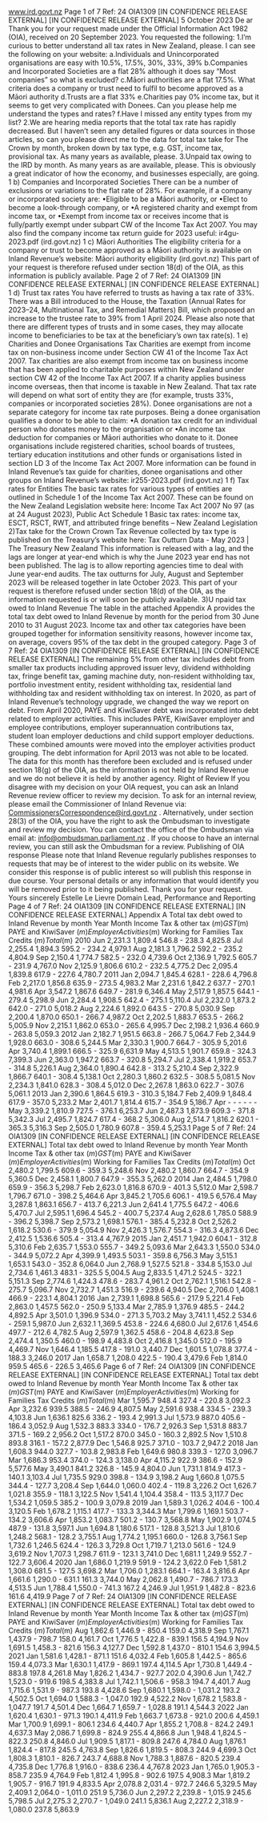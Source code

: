 www.ird.govt.nz Page 1 of 7 Ref: 24 OIA1309 \[IN CONFIDENCE RELEASE EXTERNAL\] \[IN CONFIDENCE RELEASE EXTERNAL\] 5 October 2023 De ar Thank you for your request made under the Official Information Act 1982 (OIA), received on 20 September 2023. You requested the following: 1.I’m curious to better understand all tax rates in New Zealand, please. I can see the following on your website: a.Individuals and Unincorporated organisations are easy with 10.5%, 17.5%, 30%, 33%, 39% b.Companies and Incorporated Societies are a flat 28% although it does say “Most companies” so what is excluded? c.Māori authorities are a flat 17.5%. What criteria does a company or trust need to fulfil to become approved as a Māori authority d.Trusts are a flat 33% e.Charities pay 0% income tax, but it seems to get very complicated with Donees. Can you please help me understand the types and rates? f.Have I missed any entity types from my list? 2.We are hearing media reports that the total tax rate has rapidly decreased. But I haven’t seen any detailed figures or data sources in those articles, so can you please direct me to the data for total tax take for The Crown by month, broken down by tax type, e.g. GST, income tax, provisional tax. As many years as available, please. 3.Unpaid tax owing to the IRD by month. As many years as are available, please. This is obviously a great indicator of how the economy, and businesses especially, are going. 1 b) Companies and Incorporated Societies There can be a number of exclusions or variations to the flat rate of 28%. For example, if a company or incorporated society are: •Eligible to be a Māori authority, or •Elect to become a look-through company, or •A registered charity and exempt from income tax, or •Exempt from income tax or receives income that is fully/partly exempt under subpart CW of the Income Tax Act 2007. You may also find the company income tax return guide for 2023 useful: ir4gu-2023.pdf (ird.govt.nz) 1 c) Māori Authorities The eligibility criteria for a company or trust to become approved as a Māori authority is available on Inland Revenue’s website: Māori authority eligibility (ird.govt.nz) This part of your request is therefore refused under section 18(d) of the OIA, as this information is publicly available. Page 2 of 7 Ref: 24 OIA1309 \[IN CONFIDENCE RELEASE EXTERNAL\] \[IN CONFIDENCE RELEASE EXTERNAL\] 1 d) Trust tax rates You have referred to trusts as having a tax rate of 33%. There was a Bill introduced to the House, the Taxation (Annual Rates for 2023–24, Multinational Tax, and Remedial Matters) Bill, which proposed an increase to the trustee rate to 39% from 1 April 2024. Please also note that there are different types of trusts and in some cases, they may allocate income to beneficiaries to be tax at the beneficiary’s own tax rate(s). 1 e) Charities and Donee Organisations Tax Charities are exempt from income tax on non-business income under Section CW 41 of the Income Tax Act 2007. Tax charities are also exempt from income tax on business income that has been applied to charitable purposes within New Zealand under section CW 42 of the Income Tax Act 2007. If a charity applies business income overseas, then that income is taxable in New Zealand. That tax rate will depend on what sort of entity they are (for example, trusts 33%, companies or incorporated societies 28%). Donee organisations are not a separate category for income tax rate purposes. Being a donee organisation qualifies a donor to be able to claim: •A donation tax credit for an individual person who donates money to the organisation or •An income tax deduction for companies or Māori authorities who donate to it. Donee organisations include registered charities, school boards of trustees, tertiary education institutions and other funds or organisations listed in section LD 3 of the Income Tax Act 2007. More information can be found in Inland Revenue’s tax guide for charities, donee organisations and other groups on Inland Revenue’s website: ir255-2023.pdf (ird.govt.nz) 1 f) Tax rates for Entities The basic tax rates for various types of entities are outlined in Schedule 1 of the Income Tax Act 2007. These can be found on the New Zealand Legislation website here: Income Tax Act 2007 No 97 (as at 24 August 2023), Public Act Schedule 1 Basic tax rates: income tax, ESCT, RSCT, RWT, and attributed fringe benefits – New Zealand Legislation 2)Tax take for the Crown Crown Tax Revenue collected by tax type is published on the Treasury’s website here: Tax Outturn Data - May 2023 | The Treasury New Zealand This information is released with a lag, and the lags are longer at year-end which is why the June 2023 year end has not been published. The lag is to allow reporting agencies time to deal with June year-end audits. The tax outturns for July, August and September 2023 will be released together in late October 2023. This part of your request is therefore refused under section 18(d) of the OIA, as the information requested is or will soon be publicly available. 3)U npaid tax owed to Inland Revenue The table in the attached Appendix A provides the total tax debt owed to Inland Revenue by month for the period from 30 June 2010 to 31 August 2023. Income tax and other tax categories have been grouped together for information sensitivity reasons, however income tax, on average, covers 95% of the tax debt in the grouped category. Page 3 of 7 Ref: 24 OIA1309 \[IN CONFIDENCE RELEASE EXTERNAL\] \[IN CONFIDENCE RELEASE EXTERNAL\] The remaining 5% from other tax includes debt from smaller tax products including approved issuer levy, dividend withholding tax, fringe benefit tax, gaming machine duty, non-resident withholding tax, portfolio investment entity, resident withholding tax, residential land withholding tax and resident withholding tax on interest. In 2020, as part of Inland Revenue’s technology upgrade, we changed the way we report on debt. From April 2020, PAYE and KiwiSaver debt was incorporated into debt related to employer activities. This includes PAYE, KiwiSaver employer and employee contributions, employer superannuation contributions tax, student loan employer deductions and child support employer deductions. These combined amounts were moved into the employer activities product grouping. The debt information for April 2013 was not able to be located. The data for this month has therefore been excluded and is refused under section 18(g) of the OIA, as the information is not held by Inland Revenue and we do not believe it is held by another agency. Right of Review If you disagree with my decision on your OIA request, you can ask an Inland Revenue review officer to review my decision. To ask for an internal review, please email the Commissioner of Inland Revenue via: CommissionersCorrespondence@ird.govt.nz . Alternatively, under section 28(3) of the OIA, you have the right to ask the Ombudsman to investigate and review my decision. You can contact the office of the Ombudsman via email at: info@ombudsman.parliament.nz . If you choose to have an internal review, you can still ask the Ombudsman for a review. Publishing of OIA response Please note that Inland Revenue regularly publishes responses to requests that may be of interest to the wider public on its website. We consider this response is of public interest so will publish this response in due course. Your personal details or any information that would identify you will be removed prior to it being published. Thank you for your request. Yours sincerely Estelle Le Lievre Domain Lead, Performance and Reporting Page 4 of 7 Ref: 24 OIA1309 \[IN CONFIDENCE RELEASE EXTERNAL\] \[IN CONFIDENCE RELEASE EXTERNAL\] Appendix A Total tax debt owed to Inland Revenue by month Year Month Income Tax & other tax ($m) GST ($m) PAYE and KiwiSaver ($m) Employer Activities ($m) Working for Families Tax Credits ($m) Total ($m) 2010 Jun 2,231.3 1,809.4 546.8 - 238.3 4,825.8 Jul 2,255.4 1,894.3 595.2 - 234.2 4,979.1 Aug 2,181.3 1,796.2 592.2 - 235.2 4,804.9 Sep 2,150.4 1,774.7 582.5 - 232.0 4,739.6 Oct 2,136.9 1,792.5 605.7 - 231.9 4,767.0 Nov 2,125.9 1,806.6 610.2 - 232.5 4,775.2 Dec 2,095.4 1,839.8 617.9 - 227.6 4,780.7 2011 Jan 2,094.7 1,845.4 628.1 - 228.6 4,796.8 Feb 2,217.0 1,856.8 635.9 - 273.5 4,983.2 Mar 2,231.6 1,842.2 637.7 - 270.1 4,981.6 Apr 3,547.2 1,867.6 649.7 - 281.9 6,346.4 May 2,517.9 1,857.5 644.1 - 279.4 5,298.9 Jun 2,284.4 1,908.5 642.4 - 275.1 5,110.4 Jul 2,232.0 1,873.2 642.0 - 271.0 5,018.2 Aug 2,224.6 1,892.0 643.5 - 270.8 5,030.9 Sep 2,200.4 1,870.0 650.1 - 266.7 4,987.2 Oct 2,202.5 1,883.7 653.5 - 266.2 5,005.9 Nov 2,215.1 1,862.0 653.0 - 265.6 4,995.7 Dec 2,198.2 1,936.4 660.9 - 263.8 5,059.3 2012 Jan 2,182.7 1,951.5 663.8 - 266.7 5,064.7 Feb 2,344.9 1,928.0 663.0 - 308.6 5,244.5 Mar 2,330.3 1,900.7 664.7 - 305.9 5,201.6 Apr 3,740.4 1,899.1 666.5 - 325.9 6,631.9 May 4,513.5 1,901.7 659.8 - 324.3 7,399.3 Jun 2,363.0 1,947.2 663.7 - 320.8 5,294.7 Jul 2,338.4 1,919.2 653.7 - 314.8 5,226.1 Aug 2,364.0 1,890.4 642.8 - 313.2 5,210.4 Sep 2,322.9 1,866.7 640.1 - 308.4 5,138.1 Oct 2,280.3 1,860.2 632.5 - 308.5 5,081.5 Nov 2,234.3 1,841.0 628.3 - 308.4 5,012.0 Dec 2,267.8 1,863.0 622.7 - 307.6 5,061.1 2013 Jan 2,390.6 1,864.5 619.3 - 310.3 5,184.7 Feb 2,409.9 1,848.4 617.9 - 357.0 5,233.2 Mar 2,401.7 1,814.4 615.7 - 354.9 5,186.7 Apr - - - - - - May 3,339.2 1,810.9 727.5 - 376.1 6,253.7 Jun 2,487.3 1,873.9 609.3 - 371.8 5,342.3 Jul 2,495.7 1,824.7 617.4 - 368.2 5,306.0 Aug 2,514.7 1,816.2 620.1 - 365.3 5,316.3 Sep 2,505.0 1,780.9 607.8 - 359.4 5,253.1 Page 5 of 7 Ref: 24 OIA1309 \[IN CONFIDENCE RELEASE EXTERNAL\] \[IN CONFIDENCE RELEASE EXTERNAL\] Total tax debt owed to Inland Revenue by month Year Month Income Tax & other tax ($m) GST ($m) PAYE and KiwiSaver ($m) Employer Activities ($m) Working for Families Tax Credits ($m) Total ($m) Oct 2,480.2 1,799.5 609.6 - 359.3 5,248.6 Nov 2,480.2 1,860.7 664.7 - 354.9 5,360.5 Dec 2,458.1 1,800.7 647.9 - 355.3 5,262.0 2014 Jan 2,484.5 1,798.0 659.9 - 356.3 5,298.7 Feb 2,623.0 1,816.8 670.9 - 401.3 5,512.0 Mar 2,598.7 1,796.7 671.0 - 398.2 5,464.6 Apr 3,845.2 1,705.6 606.1 - 419.5 6,576.4 May 3,287.8 1,863.1 656.7 - 413.7 6,221.3 Jun 2,641.4 1,775.5 647.2 - 406.6 5,470.7 Jul 2,595.1 1,696.4 545.2 - 400.7 5,237.4 Aug 2,628.6 1,785.0 588.9 - 396.2 5,398.7 Sep 2,573.2 1,698.1 576.1 - 385.4 5,232.8 Oct 2,526.2 1,618.2 530.6 - 379.9 5,054.9 Nov 2,426.3 1,576.7 554.3 - 316.3 4,873.6 Dec 2,412.5 1,536.6 505.4 - 313.4 4,767.9 2015 Jan 2,451.7 1,942.0 604.1 - 312.8 5,310.6 Feb 2,635.7 1,553.0 555.7 - 349.2 5,093.6 Mar 2,643.3 1,550.0 534.0 - 344.9 5,072.2 Apr 4,399.9 1,493.5 503.1 - 359.8 6,756.3 May 3,515.1 1,653.1 543.0 - 352.8 6,064.0 Jun 2,768.9 1,527.5 521.8 - 334.8 5,153.0 Jul 2,734.6 1,461.3 483.1 - 325.5 5,004.5 Aug 2,833.5 1,471.2 524.5 - 322.1 5,151.3 Sep 2,774.6 1,424.3 478.6 - 283.7 4,961.2 Oct 2,762.1 1,516.1 542.8 - 275.7 5,096.7 Nov 2,732.7 1,451.3 516.9 - 239.6 4,940.5 Dec 2,706.0 1,408.1 466.9 - 223.1 4,804.1 2016 Jan 2,739.1 1,698.8 565.6 - 217.9 5,221.4 Feb 2,863.0 1,457.5 562.0 - 250.9 5,133.4 Mar 2,785.9 1,376.9 485.5 - 244.2 4,892.5 Apr 3,501.0 1,396.9 534.0 - 271.3 5,703.2 May 3,741.1 1,452.2 534.6 - 259.1 5,987.0 Jun 2,632.1 1,369.5 453.8 - 224.6 4,680.0 Jul 2,617.6 1,454.6 497.7 - 212.6 4,782.5 Aug 2,597.9 1,362.5 458.6 - 204.8 4,623.8 Sep 2,474.4 1,350.5 460.0 - 198.9 4,483.8 Oct 2,416.8 1,345.0 512.0 - 195.9 4,469.7 Nov 1,646.4 1,185.5 417.8 - 191.0 3,440.7 Dec 1,601.5 1,078.8 377.4 - 188.3 3,246.0 2017 Jan 1,658.7 1,208.0 422.5 - 190.4 3,479.6 Feb 1,814.0 959.5 465.6 - 226.5 3,465.6 Page 6 of 7 Ref: 24 OIA1309 \[IN CONFIDENCE RELEASE EXTERNAL\] \[IN CONFIDENCE RELEASE EXTERNAL\] Total tax debt owed to Inland Revenue by month Year Month Income Tax & other tax ($m) GST ($m) PAYE and KiwiSaver ($m) Employer Activities ($m) Working for Families Tax Credits ($m) Total ($m) Mar 1,595.7 948.4 327.4 - 220.8 3,092.3 Apr 3,232.6 939.5 388.5 - 246.9 4,807.5 May 2,591.6 938.4 334.5 - 239.3 4,103.8 Jun 1,636.1 825.6 336.2 - 193.4 2,991.3 Jul 1,573.9 887.0 405.6 - 186.4 3,052.9 Aug 1,532.3 883.3 334.0 - 176.7 2,926.3 Sep 1,531.8 883.7 371.5 - 169.2 2,956.2 Oct 1,517.2 870.0 345.0 - 160.3 2,892.5 Nov 1,510.8 893.8 316.1 - 157.2 2,877.9 Dec 1,546.8 925.7 371.0 - 103.7 2,947.2 2018 Jan 1,608.3 944.0 327.7 - 103.8 2,983.8 Feb 1,649.6 980.8 339.3 - 127.0 3,096.7 Mar 1,686.3 953.4 374.0 - 124.3 3,138.0 Apr 4,115.2 922.9 386.6 - 152.9 5,577.6 May 3,490.1 841.2 326.8 - 145.9 4,804.0 Jun 1,731.1 814.9 417.3 - 140.1 3,103.4 Jul 1,735.5 929.0 398.8 - 134.9 3,198.2 Aug 1,660.8 1,075.5 344.4 - 127.7 3,208.4 Sep 1,644.0 1,060.0 402.4 - 119.8 3,226.2 Oct 1,626.7 1,021.8 355.9 - 118.1 3,122.5 Nov 1,541.4 1,104.4 358.4 - 113.5 3,117.7 Dec 1,534.2 1,059.5 385.2 - 100.9 3,079.8 2019 Jan 1,589.3 1,026.2 404.6 - 100.4 3,120.5 Feb 1,678.2 1,115.1 417.7 - 133.3 3,344.3 Mar 1,799.6 1,169.1 503.7 - 134.2 3,606.6 Apr 1,853.2 1,083.7 501.2 - 130.7 3,568.8 May 1,902.9 1,074.5 487.9 - 131.8 3,597.1 Jun 1,694.8 1,180.6 517.1 - 128.8 3,521.3 Jul 1,810.6 1,248.2 568.1 - 128.2 3,755.1 Aug 1,774.2 1,195.1 660.0 - 126.8 3,756.1 Sep 1,732.6 1,246.5 624.4 - 126.3 3,729.8 Oct 1,719.7 1,213.0 561.6 - 124.9 3,619.2 Nov 1,707.3 1,298.7 611.9 - 123.1 3,741.0 Dec 1,681.1 1,249.9 552.7 - 122.7 3,606.4 2020 Jan 1,686.0 1,219.9 591.9 - 124.2 3,622.0 Feb 1,581.2 1,308.0 681.5 - 127.5 3,698.2 Mar 1,706.0 1,283.1 664.1 - 163.4 3,816.6 Apr 1,661.6 1,290.0 - 631.1 161.3 3,744.0 May 2,062.8 1,490.7 - 786.7 173.3 4,513.5 Jun 1,788.4 1,550.0 - 741.3 167.2 4,246.9 Jul 1,951.9 1,482.8 - 823.6 161.6 4,419.9 Page 7 of 7 Ref: 24 OIA1309 \[IN CONFIDENCE RELEASE EXTERNAL\] \[IN CONFIDENCE RELEASE EXTERNAL\] Total tax debt owed to Inland Revenue by month Year Month Income Tax & other tax ($m) GST ($m) PAYE and KiwiSaver ($m) Employer Activities ($m) Working for Families Tax Credits ($m) Total ($m) Aug 1,862.6 1,446.9 - 850.4 159.0 4,318.9 Sep 1,767.1 1,437.9 - 798.7 158.0 4,161.7 Oct 1,776.5 1,422.8 - 839.1 156.5 4,194.9 Nov 1,691.5 1,458.3 - 821.6 156.3 4,127.7 Dec 1,592.8 1,437.0 - 810.1 154.6 3,994.5 2021 Jan 1,581.6 1,428.1 - 871.1 151.6 4,032.4 Feb 1,605.8 1,442.5 - 865.6 159.4 4,073.3 Mar 1,630.1 1,417.9 - 869.1 197.4 4,114.5 Apr 1,730.8 1,449.4 - 883.8 197.8 4,261.8 May 1,826.2 1,434.7 - 927.7 202.0 4,390.6 Jun 1,742.7 1,523.0 - 919.6 198.5 4,383.8 Jul 1,742.1 1,506.6 - 958.3 194.7 4,401.7 Aug 1,715.6 1,531.9 - 987.3 193.8 4,428.6 Sep 1,680.1 1,598.0 - 1,031.2 193.2 4,502.5 Oct 1,694.0 1,588.3 - 1,047.0 192.9 4,522.2 Nov 1,678.2 1,583.8 - 1,047.7 191.7 4,501.4 Dec 1,664.7 1,659.7 - 1,028.8 191.1 4,544.3 2022 Jan 1,620.4 1,630.1 - 971.3 190.1 4,411.9 Feb 1,663.7 1,673.8 - 921.0 200.6 4,459.1 Mar 1,700.9 1,699.1 - 806.1 234.6 4,440.7 Apr 1,855.2 1,708.8 - 824.2 249.1 4,637.3 May 2,086.7 1,699.8 - 824.9 255.4 4,866.8 Jun 1,948.4 1,824.5 - 822.3 250.8 4,846.0 Jul 1,909.5 1,817.1 - 809.8 247.6 4,784.0 Aug 1,876.1 1,824.4 - 817.8 245.5 4,763.8 Sep 1,826.6 1,819.5 - 808.3 244.9 4,699.3 Oct 1,808.3 1,810.1 - 826.7 243.7 4,688.8 Nov 1,788.3 1,887.6 - 820.5 239.4 4,735.8 Dec 1,776.8 1,916.0 - 838.6 236.4 4,767.8 2023 Jan 1,765.0 1,905.3 - 858.7 235.9 4,764.9 Feb 1,812.4 1,995.8 - 902.6 197.5 4,908.3 Mar 1,819.2 1,905.7 - 916.7 191.9 4,833.5 Apr 2,078.8 2,031.4 - 972.7 246.6 5,329.5 May 2,409.1 2,064.0 - 1,011.0 251.9 5,736.0 Jun 2,297.2 2,239.8 - 1,015.9 245.6 5,798.5 Jul 2,275.3 2,270.7 - 1,049.0 241.1 5,836.1 Aug 2,227.2 2,318.9 - 1,080.0 237.8 5,863.9